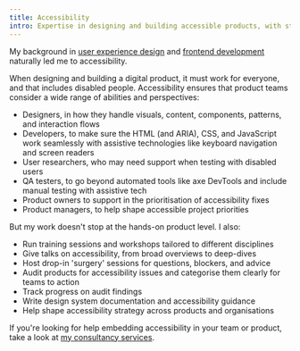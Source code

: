 ```yaml
---
title: Accessibility
intro: Expertise in designing and building accessible products, with strengths in strategy, audits, training, and hands-on support.
---
```


My background in [user experience design](/skills/user-experience-design) and [frontend development](/skills/frontend-development) naturally led me to accessibility.

When designing and building a digital product, it must work for everyone, and that includes disabled people. Accessibility ensures that product teams consider a wide range of abilities and perspectives:

- Designers, in how they handle visuals, content, components, patterns, and interaction flows
- Developers, to make sure the HTML (and ARIA), CSS, and JavaScript work seamlessly with assistive technologies like keyboard navigation and screen readers
- User researchers, who may need support when testing with disabled users
- QA testers, to go beyond automated tools like axe DevTools and include manual testing with assistive tech
- Product owners to support in the prioritisation of accessibility fixes
- Product managers, to help shape accessible project priorities

But my work doesn't stop at the hands-on product level. I also:

- Run training sessions and workshops tailored to different disciplines
- Give talks on accessibility, from broad overviews to deep-dives
- Host drop-in 'surgery' sessions for questions, blockers, and advice
- Audit products for accessibility issues and categorise them clearly for teams to action
- Track progress on audit findings
- Write design system documentation and accessibility guidance
- Help shape accessibility strategy across products and organisations

If you're looking for help embedding accessibility in your team or product, take a look at [my consultancy services](/services/consultancy).
